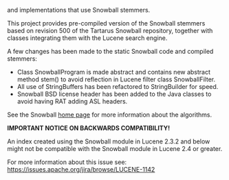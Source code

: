 ﻿<!--
 Licensed to the Apache Software Foundation (ASF) under one or more
 contributor license agreements.  See the NOTICE file distributed with
 this work for additional information regarding copyright ownership.
 The ASF licenses this file to You under the Apache License, Version 2.0
 (the "License"); you may not use this file except in compliance with
 the License.  You may obtain a copy of the License at

     http://www.apache.org/licenses/LICENSE-2.0

 Unless required by applicable law or agreed to in writing, software
 distributed under the License is distributed on an "AS IS" BASIS,
 WITHOUT WARRANTIES OR CONDITIONS OF ANY KIND, either express or implied.
 See the License for the specific language governing permissions and
 limitations under the License.
-->

[](xref:Lucene.Net.Analysis.TokenFilter) and [](xref:Lucene.Net.Analysis.Analyzer) implementations that use Snowball
stemmers.

 This project provides pre-compiled version of the Snowball stemmers based on revision 500 of the Tartarus Snowball repository, together with classes integrating them with the Lucene search engine. 

 A few changes has been made to the static Snowball code and compiled stemmers: 

*   Class SnowballProgram is made abstract and contains new abstract method stem() to avoid reflection in Lucene filter class SnowballFilter.
*   All use of StringBuffers has been refactored to StringBuilder for speed.
*   Snowball BSD license header has been added to the Java classes to avoid having RAT adding ASL headers.

 See the Snowball [home page](http://snowball.tartarus.org/) for more information about the algorithms. 

 **IMPORTANT NOTICE ON BACKWARDS COMPATIBILITY!** 

 An index created using the Snowball module in Lucene 2.3.2 and below might not be compatible with the Snowball module in Lucene 2.4 or greater. 

 For more information about this issue see: https://issues.apache.org/jira/browse/LUCENE-1142 